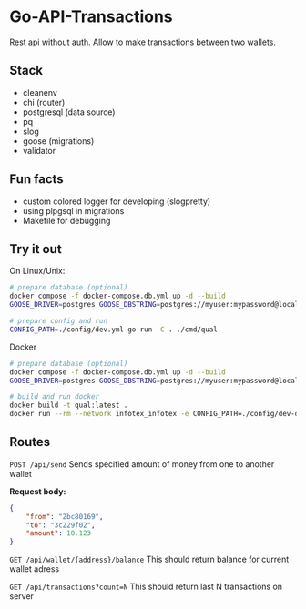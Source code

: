 # Go-API-Transactions

Rest api without auth. Allow to make transactions between two wallets.

## Stack

- cleanenv
- chi (router)
- postgresql (data source)
- pq
- slog
- goose (migrations)
- validator

## Fun facts

- custom colored logger for developing (slogpretty)
- using plpgsql in migrations
- Makefile for debugging

## Try it out

On Linux/Unix:
```bash
# prepare database (optional)
docker compose -f docker-compose.db.yml up -d --build
GOOSE_DRIVER=postgres GOOSE_DBSTRING=postgres://myuser:mypassword@localhost:5432/mydatabase goose -dir=migrations up

# prepare config and run
CONFIG_PATH=./config/dev.yml go run -C . ./cmd/qual
```

Docker
```bash
# prepare database (optional)
docker compose -f docker-compose.db.yml up -d --build
GOOSE_DRIVER=postgres GOOSE_DBSTRING=postgres://myuser:mypassword@localhost:5432/mydatabase goose -dir=migrations up

# build and run docker
docker build -t qual:latest .
docker run --rm --network infotex_infotex -e CONFIG_PATH=./config/dev-docker.yml -p 8080:8080 qual:latest
```

## Routes

`POST /api/send`
Sends specified amount of money from one to another wallet

**Request body:**
```json
{
    "from": "2bc80169",
    "to": "3c229f02",
    "amount": 10.123
}
```

`GET /api/wallet/{address}/balance`
This should return balance for current wallet adress

`GET /api/transactions?count=N`
This should return last N transactions on server

